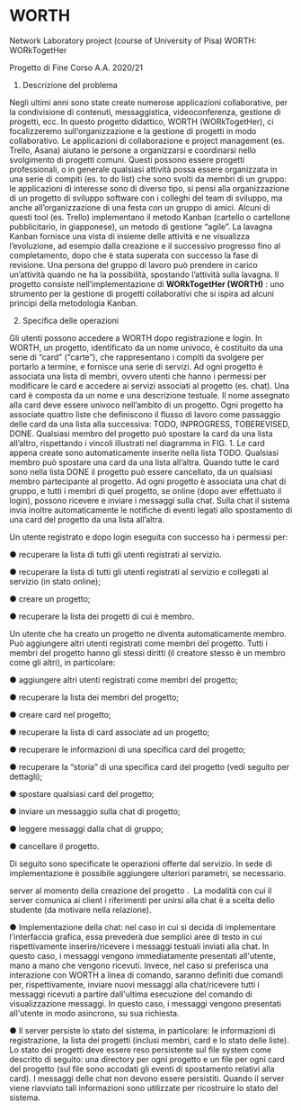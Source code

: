 # WORTH
Network Laboratory project (course of University of Pisa)
WORTH: WORkTogetHer

Progetto di Fine Corso A.A. 2020/21

1. Descrizione del problema

Negli ultimi anni sono state create numerose applicazioni collaborative, per la condivisione di contenuti,
messaggistica, videoconferenza, gestione di progetti, ecc. In questo progetto didattico, WORTH
(WORkTogetHer), ci focalizzeremo sull’organizzazione e la gestione di progetti in modo collaborativo. Le
applicazioni di collaborazione e project management (es. ​Trello​, ​Asana​) aiutano le persone a organizzarsi e
coordinarsi nello svolgimento di progetti comuni. Questi possono essere progetti professionali, o in
generale qualsiasi attività possa essere organizzata in una serie di compiti (es. to do list) che sono svolti da
membri di un gruppo: le applicazioni di interesse sono di diverso tipo, si pensi alla organizzazione di un
progetto di sviluppo software con i colleghi del team di sviluppo, ma anche all’organizzazione di una festa
con un gruppo di amici.
Alcuni di questi tool (es. Trello) implementano il metodo Kanban (cartello o cartellone pubblicitario, in
giapponese), un metodo di gestione “agile”. La lavagna Kanban fornisce una vista di insieme delle attività e
ne visualizza l’evoluzione, ad esempio dalla creazione e il successivo progresso fino al completamento,
dopo che è stata superata con successo la fase di revisione. Una persona del gruppo di lavoro può prendere
in carico un’attività quando ne ha la possibilità, spostando l’attività sulla lavagna.
Il progetto consiste nell’implementazione di ​ **WORkTogetHer (WORTH)** ​: uno strumento per la gestione di
progetti collaborativi che si ispira ad alcuni principi della metodologia Kanban.

2. Specifica delle operazioni

Gli utenti possono accedere a WORTH dopo registrazione e login.
In WORTH, un progetto, identificato da un nome univoco, è costituito da una serie di “card” (“carte”), che
rappresentano i compiti da svolgere per portarlo a termine, e fornisce una serie di servizi. Ad ogni progetto
è associata una lista di membri, ovvero utenti che hanno i permessi per modificare le card e accedere ai
servizi associati al progetto (es. chat).
Una card è composta da un nome e una descrizione testuale. Il nome assegnato alla card deve essere
univoco nell’ambito di un progetto. Ogni progetto ha associate quattro liste che definiscono il flusso di
lavoro come passaggio delle card da una lista alla successiva: TODO, INPROGRESS, TOBEREVISED, DONE.
Qualsiasi membro del progetto può spostare la card da una lista all’altro, rispettando i vincoli illustrati nel
diagramma in FIG. 1.
Le card appena create sono automaticamente inserite nella lista TODO. Qualsiasi membro può spostare una
card da una lista all’altra. Quando tutte le card sono nella lista DONE il progetto può essere cancellato, da
un qualsiasi membro partecipante al progetto.
Ad ogni progetto è associata una chat di gruppo, e tutti i membri di quel progetto, se online (dopo aver
effettuato il login), possono ricevere e inviare i messaggi sulla chat. Sulla chat il sistema invia inoltre
automaticamente le notifiche di eventi legati allo spostamento di una card del progetto da una lista
all’altra.

Un utente registrato e dopo login eseguita con successo ha i permessi per:

● recuperare la lista di tutti gli utenti registrati al servizio.

● recuperare la lista di tutti gli utenti registrati al servizio e collegati al servizio (in stato online);

● creare un progetto;

● recuperare la lista dei progetti di cui è membro.

Un utente che ha creato un progetto ne diventa automaticamente membro. Può aggiungere altri utenti
registrati come membri del progetto. Tutti i membri del progetto hanno gli stessi diritti (il creatore stesso è
un membro come gli altri), in particolare:

● aggiungere altri utenti registrati come membri del progetto;

● recuperare la lista dei membri del progetto;

● creare card nel progetto;

● recuperare la lista di card associate ad un progetto;

● recuperare le informazioni di una specifica card del progetto;

● recuperare la “storia” di una specifica card del progetto (vedi seguito per dettagli);

● spostare qualsiasi card del progetto;

● inviare un messaggio sulla chat di progetto;

● leggere messaggi dalla chat di gruppo;

● cancellare il progetto.

Di seguito sono specificate le operazioni offerte dal servizio. In sede di implementazione è possibile
aggiungere ulteriori parametri, se necessario.

server al momento della creazione del progetto ​. ​ La modalità con cui il server comunica ai client i
riferimenti per unirsi alla chat è a scelta dello studente (da motivare nella relazione).

● Implementazione della chat: nel caso in cui si decida di implementare l'interfaccia grafica, essa
prevederà due semplici aree di testo in cui rispettivamente inserire/ricevere i messaggi testuali
inviati alla chat. In questo caso, i messaggi vengono immediatamente presentati all'utente, mano a
mano che vengono ricevuti. Invece, nel caso si preferisca una interazione con WORTH a linea di
comando, saranno definiti due comandi per, rispettivamente, inviare nuovi messaggi alla
chat/ricevere tutti i messaggi ricevuti a partire dall'ultima esecuzione del comando di
visualizzazione messaggi. In questo caso, i messaggi vengono presentati all'utente in modo
asincrono, su sua richiesta.

● Il server persiste lo stato del sistema, in particolare: le informazioni di registrazione, la lista dei
progetti (inclusi membri, card e lo stato delle liste). Lo stato dei progetti deve essere reso
persistente sul file system come descritto di seguito: una directory per ogni progetto e un file per
ogni card del progetto (sul file sono accodati gli eventi di spostamento relativi alla card). I messaggi
delle chat non devono essere persistiti. Quando il server viene riavviato tali informazioni sono
utilizzate per ricostruire lo stato del sistema.
